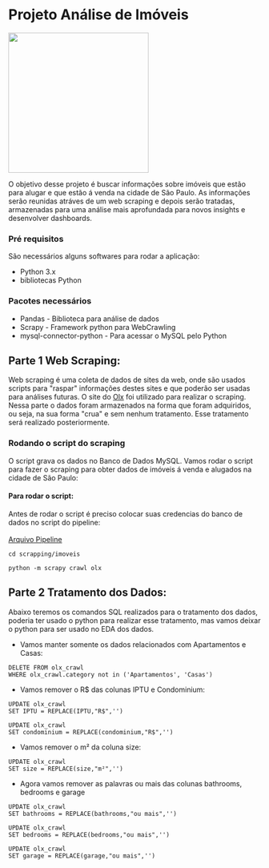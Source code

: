 # Projeto Análise de Imóveis
<img src ='https://user-images.githubusercontent.com/71283631/153653859-ef94ab73-aa6f-4b28-94ce-5a091803bf4e.jpeg' height=280>


O objetivo desse projeto é buscar informações sobre imóveis que estão para alugar e que estão á venda na cidade de São Paulo. As informações serão reunidas atráves de um web scraping e depois serão tratadas, armazenadas para uma análise mais aprofundada para novos insights e desenvolver dashboards.
### Pré requisitos
São necessários alguns softwares para rodar a aplicação:
* Python 3.x
* bibliotecas Python
### Pacotes necessários
* Pandas - Biblioteca para análise de dados
* Scrapy - Framework python para WebCrawling
* mysql-connector-python - Para acessar o MySQL pelo Python

## Parte 1 Web Scraping:
Web scraping é uma coleta de dados de sites da web, onde são usados scripts para "raspar" informações destes sites e que poderão ser usadas para análises futuras.
O site do <a href='https://www.olx.com.br/'>Olx</a> foi utilizado para realizar o scraping.<br>
Nessa parte o dados foram armazenados na forma que foram adquiridos, ou seja, na sua forma "crua" e sem nenhum tratamento. Esse tratamento será realizado posteriormente.<br>
### Rodando o script do scraping
O script grava os dados no Banco de Dados MySQL.
Vamos rodar o script para fazer o scraping para obter dados de imóveis á venda e alugados na cidade de São Paulo:
#### Para rodar o script:

Antes de rodar o script é preciso colocar suas credencias do banco de dados no script do pipeline:<br>
<br>
<a href='https://github.com/SMarkus27/Projeto_Imoveis_SP/blob/main/imoveis/pipelines.py'>Arquivo Pipeline</a><br>
```
cd scrapping/imoveis
```
```
python -m scrapy crawl olx
```
## Parte 2 Tratamento dos Dados:
Abaixo teremos os comandos SQL realizados para o tratamento dos dados, poderia ter usado o python para realizar esse tratamento, mas vamos deixar o python para ser usado no EDA dos dados. 
* Vamos manter somente os dados relacionados com Apartamentos e Casas:
```
DELETE FROM olx_crawl
WHERE olx_crawl.category not in ('Apartamentos', 'Casas')
```
* Vamos remover o R$ das colunas IPTU e Condominium:
```
UPDATE olx_crawl
SET IPTU = REPLACE(IPTU,"R$",'')
```
```
UPDATE olx_crawl
SET condominium = REPLACE(condominium,"R$",'')
```
* Vamos remover o m² da coluna size:
```
UPDATE olx_crawl
SET size = REPLACE(size,"m²",'')
```
* Agora vamos remover as palavras ou mais das colunas bathrooms, bedrooms e garage
```
UPDATE olx_crawl
SET bathrooms = REPLACE(bathrooms,"ou mais",'')
```
```
UPDATE olx_crawl
SET bedrooms = REPLACE(bedrooms,"ou mais",'')
```
```
UPDATE olx_crawl
SET garage = REPLACE(garage,"ou mais",'')
```
